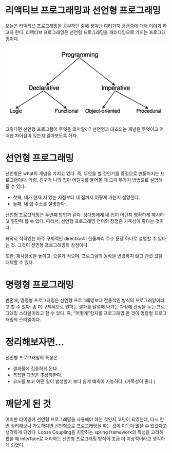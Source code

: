 # 리액티브 프로그래밍과 선언형 프로그래밍

오늘은 리액티브 프로그래밍을 공부하던 중에 생겨난 여러가지 궁금증에 대해 이야기 하고자 한다.
리액티브 프로그래밍은 선언형 프로그래밍을 패러다임으로 가지는 프로그래밍이다.

![img_1.png](../images/TIL%20선언형%20프로그래밍/img_1.png)

그렇다면 선언형 프로그램이 무엇을 의미할까? 선언형과 대조되는 개념은 무엇이고 어떠한 차이점이 있는지 알아보도록 하자.

# 선언형 프로그래밍

선언형은 what의 개념을 가지고 있다.
즉, 무엇을 할 것인가를 중점으로 만들어지는 프로그램이다.
가령, 친구가 나의 집이 어딘지를 물어볼 때 크게 두가지 방법으로 설명해 줄 수 있다.

- 첫째, 내가 현재 서 있는 지점부터 내 집까지 어떻게 가는지 설명한다.
- 둘째, 내 집 주소를 설명한다.

선언형 프로그래밍은 두번째 방법과 같다. 상대방에게 내 집이 어딘지 명확하게 제시하고 일단락 할 수 있다.
따라서, 선언형 프로그래밍 언어의 장점은 가독성이 좋다는 것이다.

빼곡히 적혀있는 아주 구체적인 direction이 한줄짜리 주소 문장 하나로 설명할 수 있다는 것.
그것이 선언형 프로그래밍의 장점이다.

또한, 재사용성을 높이고, 오류가 적으며, 프로그램의 동작을 변경하지 않고 관련 값을 대체할 수 있다.

# 명령형 프로그래밍
반면에, 명령형 프로그래밍은 선언형 프로그래밍보다 전통적인 방식의 프로그래밍이라고 할 수 있다.
좀 더 구체적으로 원하는 결과를 달성해 나가는 과정에 관점을 두는 프로그래밍 스타일이라고 할 수 있다.
즉, "어떻게"할지를 프로그래밍 한 것이 명령형 프로그래밍의 스타일이다.

# 정리해보자면...

선언형 프로그래밍의 특징은
- 결과물에 집중하게 된다.
- 복잡한 과정은 추상화한다.
- 코드를 보고 어떤 일이 발생할지 보다 쉽게 예측이 가능하다. (가독성이 좋다.)

# 깨닫게 된 것

어떠한 타이밍에 선언형 프로그래밍을 사용해야 하는 것인지 고민이 되었는데, 
다시 한 번 정리해보니 가능하다면 선언형으로 프로그래밍을 하는 것이 이득이 많을 수 있겠다고 생각하게 되었다.
Loose Coupling을 지향하는 spring framework의 특성을 고려해 봤을 때 
interface로 처리하는 선언형 프로그래밍 방식이 조금 더 이상적이라고 생각하게 되었다. 